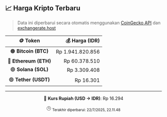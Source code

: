 

<!-- HARGA_KRIPTO -->
## 📈 Harga Kripto Terbaru

> Data ini diperbarui secara otomatis menggunakan [CoinGecko API](https://www.coingecko.com/) dan [exchangerate.host](https://exchangerate.host/)

<div align="center">

| 🪙 Token | 💰 Harga (IDR) |
|:------:|---------------:|
| 🟠 **Bitcoin (BTC)**   | Rp 1.941.820.856 |
| 🔵 **Ethereum (ETH)**  | Rp 60.378.510 |
| 🟣 **Solana (SOL)**    | Rp 3.309.408 |
| 🟢 **Tether (USDT)**   | Rp 16.301 |

---

💱 **Kurs Rupiah (USD → IDR)**: Rp 16.294

🕒 <sub>Terakhir diperbarui: 22/7/2025, 22.11.48</sub>

</div>
<!-- /HARGA_KRIPTO -->